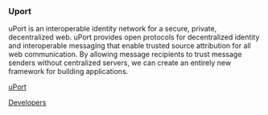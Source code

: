 ### Uport

uPort is an interoperable identity network for a secure, private, decentralized web. uPort provides open protocols for decentralized identity and interoperable messaging that enable trusted source attribution for all web communication. By allowing message recipients to trust message senders without centralized servers, we can create an entirely new framework for building applications.

[​uPort](https://www.uport.me)

[Developers](https://developer.uport.me)​
